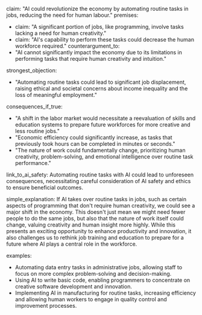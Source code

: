claim: "AI could revolutionize the economy by automating routine tasks in jobs, reducing the need for human labour."
premises:
  - claim: "A significant portion of jobs, like programming, involve tasks lacking a need for human creativity."
  - claim: "AI's capability to perform these tasks could decrease the human workforce required."
counterargument_to:
  - "AI cannot significantly impact the economy due to its limitations in performing tasks that require human creativity and intuition."

strongest_objection:
  - "Automating routine tasks could lead to significant job displacement, raising ethical and societal concerns about income inequality and the loss of meaningful employment."

consequences_if_true:
  - "A shift in the labor market would necessitate a reevaluation of skills and education systems to prepare future workforces for more creative and less routine jobs."
  - "Economic efficiency could significantly increase, as tasks that previously took hours can be completed in minutes or seconds."
  - "The nature of work could fundamentally change, prioritizing human creativity, problem-solving, and emotional intelligence over routine task performance."

link_to_ai_safety: Automating routine tasks with AI could lead to unforeseen consequences, necessitating careful consideration of AI safety and ethics to ensure beneficial outcomes.

simple_explanation: If AI takes over routine tasks in jobs, such as certain aspects of programming that don't require human creativity, we could see a major shift in the economy. This doesn't just mean we might need fewer people to do the same jobs, but also that the nature of work itself could change, valuing creativity and human insight more highly. While this presents an exciting opportunity to enhance productivity and innovation, it also challenges us to rethink job training and education to prepare for a future where AI plays a central role in the workforce.

examples:
  - Automating data entry tasks in administrative jobs, allowing staff to focus on more complex problem-solving and decision-making.
  - Using AI to write basic code, enabling programmers to concentrate on creative software development and innovation.
  - Implementing AI in manufacturing for routine tasks, increasing efficiency and allowing human workers to engage in quality control and improvement processes.